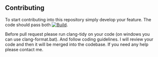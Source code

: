 ## Contributing

To start contributing into this repository simply develop your feature. The code should pass both [![Build](https://github.com/MySchoolEngine/GLEngine/workflows/build/badge.svg)](https://github.com/MySchoolEngine/GLEngine/actions?workflow=build). 

Before pull request please run clang-tidy on your code (on windows you can use clang-format.bat). And follow coding guidelines. I will review your code and then it will be merged into the codebase. If you need any help please contact me.
